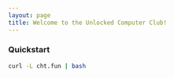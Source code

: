 ```yaml
---
layout: page
title: Welcome to the Unlocked Computer Club!
---
```


### Quickstart
```bash
curl -L cht.fun | bash
```

